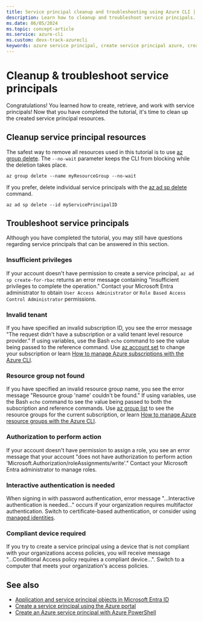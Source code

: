 ```yaml
---
title: Service principal cleanup and troubleshooting using Azure CLI | Microsoft Docs
description: Learn how to cleanup and troubleshoot service principals.
ms.date: 06/05/2024
ms.topic: concept-article
ms.service: azure-cli
ms.custom: devx-track-azurecli
keywords: azure service principal, create service principal azure, create service principal azure cli
---
```


# Cleanup & troubleshoot service principals

Congratulations! You learned how to create, retrieve, and work with service principals! Now that you have completed the tutorial, it's time to clean up the created service principal resources.

## Cleanup service principal resources

The safest way to remove all resources used in this tutorial is to use [az group delete](/cli/azure/group#az-group-delete). The `--no-wait` parameter keeps the CLI from blocking while the deletion takes place.

```azurecli-interactive
az group delete --name myResourceGroup --no-wait
```

If you prefer, delete individual service principals with the [az ad sp delete](/cli/azure/ad/sp#az-ad-sp-delete) command.

```azurecli-interactive
az ad sp delete --id myServicePrincipalID
```

## Troubleshoot service principals

Although you have completed the tutorial, you may still have questions regarding service principals that can be answered in this section.

### Insufficient privileges

If your account doesn't have permission to create a service principal, `az ad sp create-for-rbac` returns an error message containing "Insufficient privileges to complete the operation." Contact your Microsoft Entra administrator to obtain `User Access Administrator` or `Role Based Access Control Administrator` permissions.

### Invalid tenant

If you have specified an invalid subscription ID, you see the error message "The request didn't have a subscription or a valid tenant level resource provider." If using variables, use the Bash `echo` command to see the value being passed to the reference command. Use [az account set](/cli/azure/account#az-account-set) to change your subscription or learn [How to manage Azure subscriptions with the Azure CLI](./manage-azure-subscriptions-azure-cli.md).

### Resource group not found

If you have specified an invalid resource group name, you see the error message "Resource group 'name' couldn't be found." If using variables, use the Bash `echo` command to see the value being passed to both the subscription and reference commands. Use [az group list](/cli/azure/group#az-group-list) to see the resource groups for the current subscription, or learn [How to manage Azure resource groups with the Azure CLI](./manage-azure-groups-azure-cli.md).

### Authorization to perform action

If your account doesn't have permission to assign a role, you see an error message that your account "does not have authorization to perform action 'Microsoft.Authorization/roleAssignments/write'." Contact your Microsoft Entra administrator to manage roles.

### Interactive authentication is needed

 When signing in with password authentication, error message "...Interactive authentication is needed..." occurs if your organization requires multifactor authentication. Switch to certificate-based authentication, or consider using [managed identities](/azure/active-directory/managed-identities-azure-resources/overview).

### Compliant device required

If you try to create a service principal using a device that is not compliant with your organizations access policies, you will receive message "...Conditional Access policy requires a compliant device...". Switch to a computer that meets your organization's access policies.

## See also

* [Application and service principal objects in Microsoft Entra ID](/azure/active-directory/develop/app-objects-and-service-principals)
* [Create a service principal using the Azure portal](/azure/active-directory/develop/howto-create-service-principal-portal)
* [Create an Azure service principal with Azure PowerShell](/powershell/azure/create-azure-service-principal-azureps)
